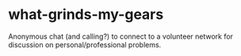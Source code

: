 # what-grinds-my-gears
Anonymous chat (and calling?) to connect to a volunteer network for discussion on personal/professional problems.
